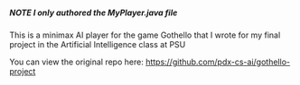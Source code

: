 ##### NOTE I only authored the MyPlayer.java file

This is a minimax AI player for the game Gothello that I wrote for my final project in the Artificial Intelligence class at PSU

You can view the original repo here: https://github.com/pdx-cs-ai/gothello-project
